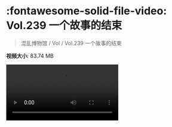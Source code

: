 # :fontawesome-solid-file-video: Vol.239 一个故事的结束

> 混乱博物馆 / Vol / Vol.239 一个故事的结束

**视频大小**: 83.74 MB

<div class="video"><video src="https://file.hsyhx.top/archive/239.mp4" controls preload>🤔 您的浏览器不支持 video 标签</video></div>
